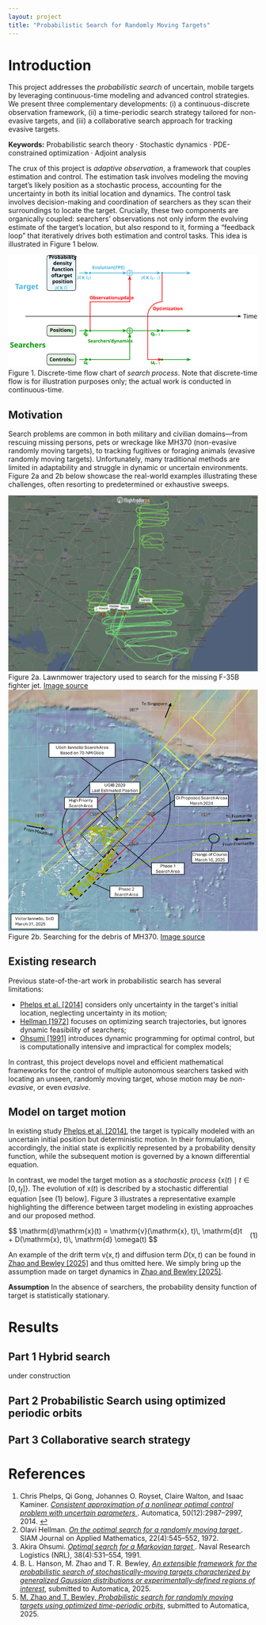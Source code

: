 ```yaml
---
layout: project
title: "Probabilistic Search for Randomly Moving Targets"
---
```

# Introduction

This project addresses the <em>probabilistic search</em> of uncertain, mobile targets by leveraging continuous-time modeling and advanced control strategies. We present three complementary developments: (i) a continuous-discrete observation framework, (ii) a time-periodic search strategy tailored for non-evasive targets, and (iii) a collaborative search approach for tracking evasive targets.

**Keywords:** Probabilistic search theory · Stochastic dynamics · PDE-constrained optimization · Adjoint analysis

The crux of this project is <em>adaptive observation</em>, a framework that couples estimation and control. The estimation task involves modeling the moving target’s likely position as a stochastic process, accounting for the uncertainty in both its initial location and dynamics. The control task involves decision-making and coordination of searchers as they scan their surroundings to locate the target. Crucially, these two components are organically coupled: searchers’ observations not only inform the evolving estimate of the target’s location, but also respond to it, forming a “feedback loop” that iteratively drives both estimation and control tasks. This idea is illustrated in Figure 1 below.
<div class="center">
  <div class="image-full">
    <img src="/assets/flow_chart_search.svg" alt="Search flowchart" width="600px">
    <div class="caption">
      Figure 1. Discrete-time flow chart of <em>search process</em>. Note that discrete-time flow is for illustration purposes   only; the actual work is conducted in continuous-time.
    </div>
  </div>
</div>

## Motivation

Search problems are common in both military and civilian domains—from rescuing missing persons, pets or wreckage like MH370 (non-evasive randomly moving targets), to tracking fugitives or foraging animals (evasive randomly moving targets). Unfortunately, many traditional methods are limited in adaptability and struggle in dynamic or uncertain environments. Figure 2a and 2b below showcase the real-world examples illustrating these challenges, often resorting to predetermined or exhaustive sweeps.

<div class="image-pair">
  <div class="image-box">
    <img src="/assets/lawnmower.jpeg" alt="Lawnmower trajectory">
    <div class="caption">
      Figure 2a. Lawnmower trajectory used to search for the missing F-35B fighter jet. 
      <a href="https://x.com/flightradar24/status/1703827299412455459?lang=en">Image source</a>
    </div>
  </div>
  <div class="image-box">
    <img src="/assets/image-9.png" alt="MH370 search">
    <div class="caption">
      Figure 2b. Searching for the debris of MH370. 
      <a href="https://mh370.radiantphysics.com/2025/03/31/update-on-the-search-for-mh370/">Image source</a>
    </div>
  </div>
</div>


## Existing research
Previous state-of-the-art work in probabilistic search has several limitations:

- <a href="#ref1">Phelps et al. \[2014\]</a> considers only uncertainty in the target's initial location, neglecting uncertainty in its motion;
- <a href="#ref2">Hellman \[1972\]</a> focuses on optimizing search trajectories, but ignores dynamic feasibility of searchers;
- <a href="#ref3">Ohsumi \[1991\]</a> introduces dynamic programming for optimal control, but is computationally intensive and impractical for complex models;

In contrast, this project develops novel and efficient mathematical frameworks for the control of multiple autonomous
searchers tasked with locating an unseen, randomly moving target, whose motion may be <em>non-evasive</em>, or even <em>evasive</em>.

## Model on target motion
In existing study <a href="#ref1">Phelps et al. \[2014\]</a>, the target is typically modeled with an uncertain initial position but deterministic motion. In their formulation, accordingly, the initial state is explicitly represented by a probability density function, while the subsequent motion is governed by a known differential equation.

In contrast, we model the target motion as a <em>stochastic process</em> $\{\mathrm{x}(t) \mid t \in [0, t_f]\}$. The evolution of $\mathrm{x}(t)$ is described by a stochastic differential equation \[see (1) below\]. Figure 3 illustrates a representative example highlighting the difference between target modeling in existing approaches and our proposed method. 

<div style="display: flex; justify-content: space-between; align-items: center;">
  <div>
    $$ \mathrm{d}\mathrm{x}(t) = \mathrm{v}(\mathrm{x}, t)\, \mathrm{d}t + D(\mathrm{x}, t)\, \mathrm{d} \omega(t) $$
  </div>
  <div style="margin-left: 1em;">(1)</div>
</div>

An example of the drift term $\mathrm{v}(\mathrm{x}, t)$ and diffusion term $D(\mathrm{x}, t)$ can be found in <a href="#ref5"> Zhao and Bewley \[2025\]</a> and thus omitted here. We simply bring up the assumption made on target dynamics in <a href="#ref5"> Zhao and Bewley \[2025\]</a>.

**Assumption**
In the absence of searchers, the probability density function of target is statistically stationary.

<div class="section-divider"></div>

# Results

## Part 1 Hybrid search 
under construction
<div class="section-divider"></div>

## Part 2 Probabilistic Search using optimized periodic orbits

## Part 3 Collaborative search strategy


# References

<ol>
  <li id="ref1">
    Chris Phelps, Qi Gong, Johannes O. Royset, Claire Walton, and Isaac Kaminer. 
    <a href="https://www.sciencedirect.com/science/article/pii/S0005109814004063" target="_blank">
      <em>Consistent approximation of a nonlinear optimal control problem with uncertain parameters</em>
    </a>. 
    Automatica, 50(12):2987–2997, 2014. <a href="#cite1">↩</a>
  </li>

  <li id="ref2">
    Olavi Hellman. 
    <a href="https://www.jstor.org/stable/2099690" target="_blank">
      <em>On the optimal search for a randomly moving target</em>
    </a>. 
    SIAM Journal on Applied Mathematics, 22(4):545–552, 1972.
  </li>

  <li id="ref3">
    Akira Ohsumi. 
    <a href="https://onlinelibrary.wiley.com/doi/abs/10.1002/1520-6750%28199108%2938%3A4%3C531%3A%3AAID-NAV3220380407%3E3.0.CO%3B2-L" target="_blank">
      <em>Optimal search for a Markovian target</em>
    </a>. 
    Naval Research Logistics (NRL), 38(4):531–554, 1991.
  </li>

  <li id="ref4">
    B. L. Hanson, M. Zhao and T. R. Bewley, 
    <a href="https://www.tandfonline.com/doi/full/10.1080/03610926.2024.2439999">
    <em>An extensible framework for the probabilistic search of stochastically-moving targets characterized by generalized Gaussian distributions or experimentally-defined regions of interest</em></a>, 
    submitted to Automatica, 2025.
  </li>
  
  <li id="ref5">
    <a href="http://robotics.ucsd.edu/pubs/ZB_periodic_search.pdf">
    M. Zhao and T. Bewley, 
    <em>Probabilistic search for randomly moving targets using optimized time-periodic orbits</em></a>, 
    submitted to Automatica, 2025.
  </li>
</ol>

